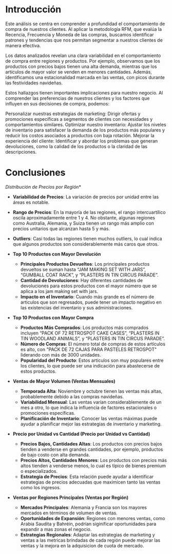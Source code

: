 # Introducción 
Este análisis se centra en comprender a profundidad el comportamiento de compra de nuestros clientes. Al aplicar la metodología RFM, que evalúa la Recencia, Frecuencia y Moneda de las compras, buscamos identificar patrones y tendencias que nos permitan segmentar a nuestros clientes de manera efectiva.

Los datos analizados revelan una clara variabilidad en el comportamiento de compra entre regiones y productos. Por ejemplo, observamos que los productos con precios bajos tienen una alta demanda, mientras que los artículos de mayor valor se venden en menores cantidades. Además, identificamos una estacionalidad marcada en las ventas, con picos durante las festividades navideñas.

Estos hallazgos tienen importantes implicaciones para nuestro negocio. Al comprender las preferencias de nuestros clientes y los factores que influyen en sus decisiones de compra, podemos:

Personalizar nuestras estrategias de marketing: Dirigir ofertas y promociones específicas a segmentos de clientes con necesidades y comportamientos similares.
Optimizar nuestro inventario: Ajustar los niveles de inventario para satisfacer la demanda de los productos más populares y reducir los costos asociados a productos con baja rotación.
Mejorar la experiencia del cliente: Identificar y abordar los problemas que generan devoluciones, como la calidad de los productos o la claridad de las descripciones.


# Conclusiones
*Distribución de Precios por Región**
  - **Variabilidad de Precios**: La variación de precios por unidad entre las áreas es notable.
  - **Rango de Precios**: En la mayoría de las regiones, el rango intercuartílico oscila aproximadamente entre 1 y 4. No obstante, algunas regiones como Australia, Alemania, y Suiza tienen un rango más amplio con precios unitarios que alcanzan hasta 5 y más.
  - **Outliers**: Casi todas las regiones tienen muchos outliers, lo cual indica que algunos productos son considerablemente más caros que otros.

- **Top 10 Productos con Mayor Devolución**
  - **Principales Productos Devueltos**: Los principales productos devueltos se suman hasta “JAM MAKING SET WITH JARS”, “GUMBALL COAT RACK”, y “PLASTERS IN TIN CIRCUS PARADE”.
  - **Cantidad de Devoluciones**: Hay diferentes cantidades de devoluciones para estos productos con el mayor número que se aplica a los jam making set with jars.
  - **Impacto en el Inventario**: Cuando más grande es el número de articulos que son regresados, puede tener un impacto negativo en las existencias del inventario y sus administraciones.

- **Top 10 Productos con Mayor Compra**
  - **Productos Más Comprados**: Los productos más comprados incluyen “PACK OF 72 RETROSPOT CAKE CASES”, “PLASTERS IN TIN WOODLAND ANIMALS”, y “PLASTERS IN TIN CIRCUS PARADE”.
  - **Número de Compras**: El número total de compras de estos artículos es alto, con "PACK DE 72 CAJAS PARA PASTELES RETROSPOT" liderando con más de 3000 unidades.
  - **Popularidad del Producto**: Estos artículos son muy populares entre los clientes, lo que puede ser una indicación para abastecerse de estos productos.

- **Ventas de Mayor Volumen (Ventas Mensuales)**
  - **Temporada Alta**: Noviembre y octubre tienen las ventas más altas, probablemente debido a las compras navideñas.
  - **Variabilidad Mensual**: Las ventas varían considerablemente de un mes a otro, lo que indica la influencia de factores estacionales o promociones específicas.
  - **Planificación de Inventario**: Conocer las ventas máximas puede ayudar a planificar mejor las estrategias de inventario y marketing.

- **Precio por Unidad vs Cantidad (Precio por Unidad vs Cantidad)**
  - **Precios Bajos, Cantidades Altas**: Los productos con precios bajos tienden a venderse en grandes cantidades, por ejemplo, productos de bajo costo con alta demanda.
  - **Precios Altos, Cantidades Menores**: Los productos con precios más altos tienden a venderse menos, lo cual es típico de bienes premium o especializados.
  - **Estrategia de Precios**: Esta relación puede ayudar a identificar estrategias de precios adecuadas que maximicen tanto las ventas como los ingresos.

- **Ventas por Regiones Principales (Ventas por Región)**
  - **Mercados Principales**: Alemania y Francia son los mayores mercados en términos de volumen de ventas.
  - **Oportunidades de Expansión**: Regiones con menores ventas, como Arabia Saudita y Bahréin, podrían siginificar oportunidades para expandir a mas zonas el negocio.
  - **Estrategias Regionales**: Adaptar las estrategias de marketing y ventas a las metricas brindadas de cada región puede mejorar las ventas y la mejora en la adquisicion de cuota de mercado.
